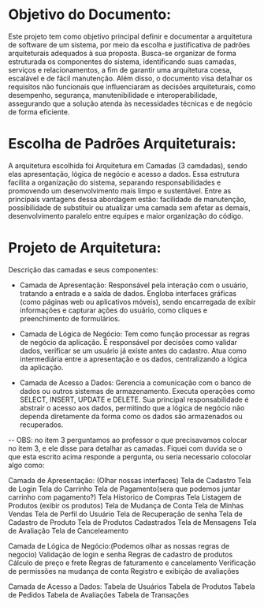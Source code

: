 # Objetivo do Documento:

Este projeto tem como objetivo principal definir e documentar a arquitetura de software de um sistema, por meio da escolha e justificativa de padrões arquiteturais adequados à sua proposta. Busca-se organizar de forma estruturada os componentes do sistema, identificando suas camadas, serviços e relacionamentos, a fim de garantir uma arquitetura coesa, escalável e de fácil manutenção. Além disso, o documento visa detalhar os requisitos não funcionais que influenciaram as decisões arquiteturais, como desempenho, segurança, manutenibilidade e interoperabilidade, assegurando que a solução atenda às necessidades técnicas e de negócio de forma eficiente.


# Escolha de Padrões Arquiteturais:

A arquitetura escolhida foi Arquitetura em Camadas (3 camdadas), sendo elas apresentação, lógica de negócio e acesso a dados. Essa estrutura facilita a organização do sistema, separando responsabilidades e promovendo um desenvolvimento mais limpo e sustentável. 
Entre as principais vantagens dessa abordagem estão: facilidade de manutenção, possibilidade de substituir ou atualizar uma camada sem afetar as demais, desenvolvimento paralelo entre equipes e maior organização do código.


# Projeto de Arquitetura:

Descrição das camadas e seus componentes:

- Camada de Apresentação:
Responsável pela interação com o usuário, tratando a entrada e a saída de dados. Engloba interfaces gráficas (como páginas web ou aplicativos móveis), sendo encarregada de exibir informações e capturar ações do usuário, como cliques e preenchimento de formulários.

- Camada de Lógica de Negócio:
Tem como função processar as regras de negócio da aplicação. É responsável por decisões como validar dados, verificar se um usuário já existe antes do cadastro. Atua como intermediária entre a apresentação e os dados, centralizando a lógica da aplicação.

- Camada de Acesso a Dados:
Gerencia a comunicação com o banco de dados ou outros sistemas de armazenamento. Executa operações como SELECT, INSERT, UPDATE e DELETE. Sua principal responsabilidade é abstrair o acesso aos dados, permitindo que a lógica de negócio não dependa diretamente da forma como os dados são armazenados ou recuperados.


-- OBS:
no item 3 perguntamos ao professor o que precisavamos colocar no item 3, e ele disse para detalhar as camadas. Fiquei com duvida se o que esta escrito acima responde a pergunta, ou seria necessario colocolar algo como:

Camada de Apresentação: (Olhar nossas interfaces)
Tela de Cadastro
Tela de Login
Tela do Carrinho
Tela de Pagamento(sera que podemos juntar carrinho com pagamento?)
Tela Historico de Compras
Tela Listagem de Produtos (exibir os produtos)
Tela de Mudança de Conta
Tela de Minhas Vendas
Tela de Perfil do Usuário
Tela de Recuperação de senha
Tela de Cadastro de Produto
Tela de Produtos Cadastrados
Tela de Mensagens
Tela de Avaliação
Tela de Canceleamento


Camada de Lógica de Negócio:(Podemos olhar as nossas  regras de negocio)
Validação de login e senha
Regras de cadastro de produtos
Cálculo de preço e frete
Regras de faturamento e cancelamento
Verificação de permissões na mudança de conta
Registro e exibição de avaliações


Camada de Acesso a Dados:
Tabela de Usuários
Tabela de Produtos
Tabela de Pedidos
Tabela de Avaliações
Tabela de Transações